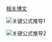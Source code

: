 [相关博文](https://blog.csdn.net/red_stone1/article/details/70866527)






![关键公式推导1](https://img-blog.csdn.net/20170608143421951?)

![关键公式推导2](https://img-blog.csdn.net/20170608143438779?)

